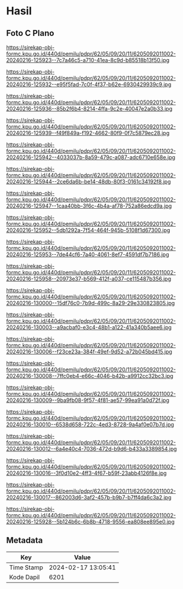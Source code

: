 # Hasil

## Foto C Plano

https://sirekap-obj-formc.kpu.go.id/440d/pemilu/pdpr/62/05/09/20/11/6205092011002-20240216-125923--7c7a46c5-a710-41ea-8c9d-b85518b13f50.jpg

https://sirekap-obj-formc.kpu.go.id/440d/pemilu/pdpr/62/05/09/20/11/6205092011002-20240216-125932--e95f5fad-7c0f-4f37-b62e-6930429939c9.jpg

https://sirekap-obj-formc.kpu.go.id/440d/pemilu/pdpr/62/05/09/20/11/6205092011002-20240216-125936--85b2f6b4-8214-4ffa-9c2e-40047e2a0b33.jpg

https://sirekap-obj-formc.kpu.go.id/440d/pemilu/pdpr/62/05/09/20/11/6205092011002-20240216-125939--f49f849a-f192-4662-80f9-0f7c5879ec28.jpg

https://sirekap-obj-formc.kpu.go.id/440d/pemilu/pdpr/62/05/09/20/11/6205092011002-20240216-125942--4033037b-8a59-479c-a087-adc6710e658e.jpg

https://sirekap-obj-formc.kpu.go.id/440d/pemilu/pdpr/62/05/09/20/11/6205092011002-20240216-125944--2ce6da6b-be14-48db-80f3-0161c34192f8.jpg

https://sirekap-obj-formc.kpu.go.id/440d/pemilu/pdpr/62/05/09/20/11/6205092011002-20240216-125947--1caa40bb-3f6c-4b4a-af78-752a86edcd9a.jpg

https://sirekap-obj-formc.kpu.go.id/440d/pemilu/pdpr/62/05/09/20/11/6205092011002-20240216-125952--5db1292a-7f54-464f-945b-5108f1d67300.jpg

https://sirekap-obj-formc.kpu.go.id/440d/pemilu/pdpr/62/05/09/20/11/6205092011002-20240216-125953--7de44cf6-7a40-4061-8ef7-4591df7b7186.jpg

https://sirekap-obj-formc.kpu.go.id/440d/pemilu/pdpr/62/05/09/20/11/6205092011002-20240216-125958--20973e37-b569-412f-a037-ce115487b356.jpg

https://sirekap-obj-formc.kpu.go.id/440d/pemilu/pdpr/62/05/09/20/11/6205092011002-20240216-130000--15df76c0-7b9d-499c-8a29-29e330823805.jpg

https://sirekap-obj-formc.kpu.go.id/440d/pemilu/pdpr/62/05/09/20/11/6205092011002-20240216-130003--a9acbaf0-e3c4-48b1-a122-41a340b5aee6.jpg

https://sirekap-obj-formc.kpu.go.id/440d/pemilu/pdpr/62/05/09/20/11/6205092011002-20240216-130006--f23ce23a-384f-49ef-9d52-a72b045bd415.jpg

https://sirekap-obj-formc.kpu.go.id/440d/pemilu/pdpr/62/05/09/20/11/6205092011002-20240216-130008--7ffc0eb4-e66c-4046-b42b-a9912cc32bc3.jpg

https://sirekap-obj-formc.kpu.go.id/440d/pemilu/pdpr/62/05/09/20/11/6205092011002-20240216-130009--9ba9fb08-9f57-4f81-ae57-99ea91a0d72f.jpg

https://sirekap-obj-formc.kpu.go.id/440d/pemilu/pdpr/62/05/09/20/11/6205092011002-20240216-130010--6538d658-722c-4ed3-8728-9a4af0e07b7d.jpg

https://sirekap-obj-formc.kpu.go.id/440d/pemilu/pdpr/62/05/09/20/11/6205092011002-20240216-130012--6a4e40c4-7036-472d-b9d6-b433a3389854.jpg

https://sirekap-obj-formc.kpu.go.id/440d/pemilu/pdpr/62/05/09/20/11/6205092011002-20240216-130016--3f0d10e2-4ff3-4f67-b59f-23abb4126f8e.jpg

https://sirekap-obj-formc.kpu.go.id/440d/pemilu/pdpr/62/05/09/20/11/6205092011002-20240216-130017--862003d6-3af2-457b-b9b7-b7ff4da6c3a2.jpg

https://sirekap-obj-formc.kpu.go.id/440d/pemilu/pdpr/62/05/09/20/11/6205092011002-20240216-125928--5b124b6c-6b8b-4718-9556-ea808ee895e0.jpg


## Metadata

| Key        | Value               |
| ---------- | ------------------- |
| Time Stamp | 2024-02-17 13:05:41 |
| Kode Dapil | 6201                |



